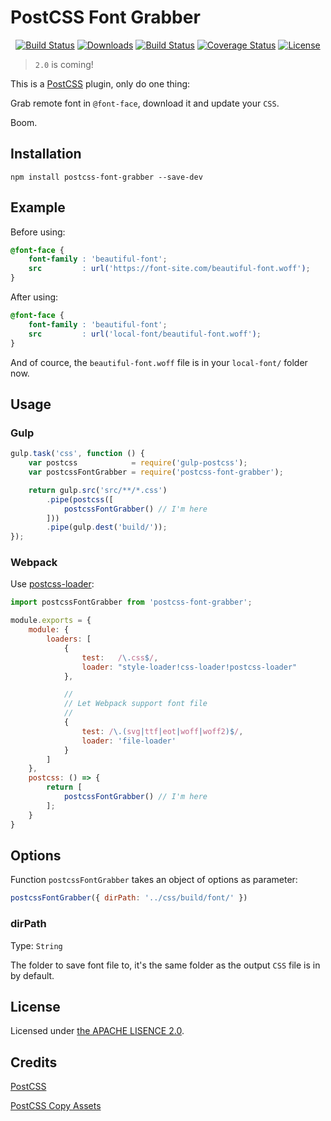 # PostCSS Font Grabber

<p align="center">
  <a href="https://www.npmjs.com/package/postcss-font-grabber"><img src="https://img.shields.io/npm/v/postcss-font-grabber.svg?style=flat-square" alt="Build Status"></a>
  <a href="https://www.npmjs.com/package/postcss-font-grabber"><img src="https://img.shields.io/npm/dt/postcss-font-grabber.svg?style=flat-square" alt="Downloads"></a>
  <a href="https://travis-ci.org/AaronJan/postcss-font-grabber"><img src="https://img.shields.io/travis/AaronJan/postcss-font-grabber.svg?style=flat-square" alt="Build Status"></a>
  <a href="https://coveralls.io/github/AaronJan/postcss-font-grabber?branch=master"><img src="https://img.shields.io/coveralls/AaronJan/postcss-font-grabber.svg?style=flat-square" alt="Coverage Status"></a>
  <a href="https://www.npmjs.com/package/postcss-font-grabber"><img src="https://img.shields.io/npm/l/postcss-font-grabber.svg?style=flat-square" alt="License"></a>
</p>

> `2.0` is coming!

This is a [PostCSS](https://github.com/postcss/postcss) plugin, only do one thing:

Grab remote font in `@font-face`, download it and update your `CSS`.

Boom.


## Installation

```
npm install postcss-font-grabber --save-dev
```

## Example

Before using:

```css
@font-face {
    font-family : 'beautiful-font';
    src         : url('https://font-site.com/beautiful-font.woff');
}
```

After using:

```css
@font-face {
    font-family : 'beautiful-font';
    src         : url('local-font/beautiful-font.woff');
}
```

And of cource, the `beautiful-font.woff` file is in your `local-font/` folder now.


## Usage

### Gulp

```javascript
gulp.task('css', function () {
    var postcss            = require('gulp-postcss');
    var postcssFontGrabber = require('postcss-font-grabber');

    return gulp.src('src/**/*.css')
        .pipe(postcss([
            postcssFontGrabber() // I'm here
        ]))
        .pipe(gulp.dest('build/'));
});
```


### Webpack

Use [postcss-loader](https://github.com/postcss/postcss-loader):

```javascript
import postcssFontGrabber from 'postcss-font-grabber';

module.exports = {
    module: {
        loaders: [
            {
                test:   /\.css$/,
                loader: "style-loader!css-loader!postcss-loader"
            },

            //
            // Let Webpack support font file
            //
            {
                test: /\.(svg|ttf|eot|woff|woff2)$/,
                loader: 'file-loader'
            }
        ]
    },
    postcss: () => {
        return [
            postcssFontGrabber() // I'm here
        ];
    }
}
```


## Options

Function `postcssFontGrabber` takes an object of options as parameter:

```javascript
postcssFontGrabber({ dirPath: '../css/build/font/' })
```


### dirPath

Type: `String`

The folder to save font file to, it's the same folder as the output `CSS` file is in by default.


## License

Licensed under [the APACHE LISENCE 2.0](http://www.apache.org/licenses/LICENSE-2.0).


## Credits

[PostCSS](https://github.com/postcss/postcss)

[PostCSS Copy Assets](https://github.com/shutterstock/postcss-copy-assets)
